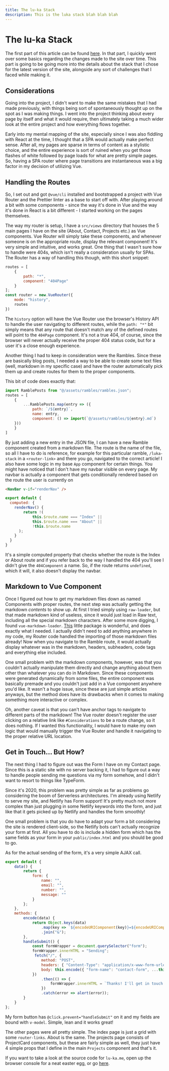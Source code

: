 ```yaml
---
title: The lu-ka Stack
description: This is the luka stack blah blah blah
---
```


# The lu-ka Stack

The first part of this article can be found [here](/luka). In that part, I quickly went over some basics regarding the changes made to the site over time. This part is going to be going more into the details about the stack that I chose for the latest version of the site, alongside any sort of challenges that I faced while making it.

## Considerations

Going into the project, I didn't want to make the same mistakes that I had made previously, with things being sort of spontaneously thought up on the spot as I was making things. I went into the project thinking about every page by itself and what it would require, then ultimately taking a much wider look at the entire project and how everything flows together. 

Early into my mental mapping of the site, especially since I was also fiddling with React at the time, I thought that a SPA would actually make perfect sense. After all, my pages are sparse in terms of content as a stylistic choice, and the entire experience is sort of ruined when you get those flashes of white followed by page loads for what are pretty simple pages. So, having a SPA router where page transitions are instantaneous was a big factor in my decision of utilizing Vue.

## Handling the Routes

So, I set out and got `@vue/cli` installed and bootstrapped a project with Vue Router and the Prettier linter as a base to start off with. After playing around a bit with some components - since the way it's done in Vue and the way it's done in React is a bit different - I started working on the pages themselves.

The way my router is setup, I have a `src/views` directory that houses the 5 main pages I have on the site (About, Contact, Projects etc.) as Vue components. Vue Router will simply take these components, and whenever someone is on the appropriate route, display the relevant component! It's very simple and intuitive, and works great. One thing that I wasn't sure how to handle were 404s, which isn't really a consideration usually for SPAs. The Router has a way of handling this though, with this short snippet:

```javascript
routes = [
    {
        path: "*",
        component: "404Page"
    }
];
const router = new.VueRouter({
    mode: "history",
    routes
})
```

The `history` option will have the Vue Router use the browser's History API to handle the user navigating to different routes, while the `path: "*"` bit simply means that any route that doesn't match any of the defined routes will point to the `404Page` component. It's not a true 404, of course, since the browser will never actually receive the proper 404 status code, but for a user it's a close enough experience.

Another thing I had to keep in consideration were the Rambles. Since these are basically blog posts, I needed a way to be able to create some text files (well, markdown in my specific case) and have the router automatically pick them up and create routes for them to the proper components.

This bit of code does exactly that:

```javascript
import RamblePosts from "@/assets/rambles/rambles.json";
routes = [
    {
        ...RamblePosts.map(entry => ({
            path: `/${entry}`,
            name: entry,
            component: () => import(`@/assets/rambles/${entry}.md`)
    }))
    }
]
```

By just adding a new entry in the JSON file, I can have a new Ramble component created from a markdown file. The route is the name of the file, so all I have to do is reference, for example for this particular ramble, `/luka-stack` in a `<router-link>` and there you go, navigated to the correct article! I also have some logic in my base `App` component for certain things. You might have noticed that I don't have my navbar visible on every page. My navbar is actually a component that gets conditionally rendered based on the route the user is currently on

```html
<NavBar v-if="renderNav" />
```
```javascript
export default {
  computed: {
    renderNav() {
        return !(
            this.$route.name === "Index" ||
            this.$route.name === "About" ||
            !this.$route.name
      );
    }
  }
}
```

It's a simple computed property that checks whether the route is the Index or About route and if you refer back to the way I handled the 404 you'll see I didn't give the `404Component` a name. So, if the route returns `undefined`, which it will, it also doesn't display the navbar. 

## Markdown to Vue Component

Once I figured out how to get my markdown files down as named Components with proper routes, the next step was actually getting the markdown *contents* to show up. At first I tried simply using `raw-loader`, but that made markdown kind of useless, since it would just load in Raw text, including all the special markdown characters. After some more digging, I found `vue-markdown-loader`. [This](https://www.npmjs.com/package/vue-markdown-loader) little package is wonderful, and does exactly what I needed. I actually didn't need to add anything anywhere in my code, my Router code handled the importing of those markdown files already! Now when you navigate to the Ramble route, it would actually display whatever was in the markdown, headers, subheaders, code tags and everything else included.

One small problem with the markdown components, however, was that you couldn't actually manipulate them directly and change anything about them other than whatever you can do in Markdown. Since these components were generated dynamically from some files, the entire component was basically premade and you couldn't just add in a Vue component anywhere you'd like. It wasn't a huge issue, since these are just simple articles anyways, but the method does have its drawbacks when it comes to making something more interactive or complex.

Oh, another caveat is that you can't have anchor tags to navigate to different parts of the markdown! The Vue router doesn't register the user clicking on a relative link like `#Considerations` to be a route change, so it does nothing. If I wanted this functionality, I would have to make my own logic that would manually trigger the Vue Router and handle it navigating to the proper relative URL location.

## Get in Touch... But How?

The next thing I had to figure out was the Form I have on my Contact page. Since this is a static site with no server backing it, I had to figure out a way to handle people sending me questions via my form somehow, and I didn't want to resort to things like TypeForm.

Since it's 2020, this problem was pretty simple as far as problems go considering the boom of Serverless architectures. I'm already using Netlify to serve my site, and Netlify has Form support! It's pretty much not more complex than just plugging in some Netlify keywords into the form, and just like that it gets picked up by Netlify and handles the form smoothly!

One small problem is that you do have to adapt your form a bit considering the site is rendered client-side, so the Netlify bots can't actually recognize your form at first. All you have to do is include a hidden form which has the same fields as your form in your `public/index.html` and you should be good to go.

As for the actual sending of the form, it's a very simple AJAX call.

```javascript
export default {
    data() {
        return {
            form: {
                name: "",
                email: "",
                number: "",
                message: ""
            }
        };
    },
    methods: {
        encode(data) {
            return Object.keys(data)
                .map(key => `${encodeURIComponent(key)}=${encodeURIComponent(data[key])}`)
                .join("&");
        },
        handleSubmit() {
            const formWrapper = document.querySelector("form");
            formWrapper.innerHTML = "Sending";
             fetch("/", {
                method: "POST",
                headers: { "Content-Type": "application/x-www-form-urlencoded" },
                body: this.encode({ "form-name": "contact-form", ...this.form })
            })
                .then(() => {
                    formWrapper.innerHTML = `Thanks! I'll get in touch with you soon at ${this.form.email}!`;
                })
                .catch(error => alert(error));
        }
    }
};
```

My form button has `@click.prevent="handleSubmit"` on it and my fields are bound with `v-model`. Simple, lean and it works great!

The other pages were all pretty simple. The index page is just a grid with some `router-links`. About is the same. The projects page consists of ProjectCard components, but these are fairly simple as well, they just have 4 simple props that I define in the main `Projects` component and that's it. 

If you want to take a look at the source code for `lu-ka.me`, open up the browser console for a neat easter egg, or go [here](https://github.com/sensanaty/lu-ka-vue).
